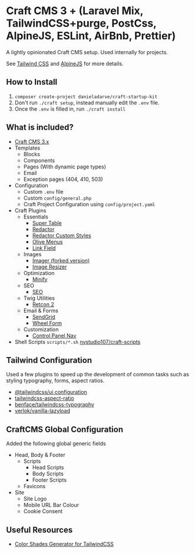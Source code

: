 # Craft CMS 3 + (Laravel Mix, TailwindCSS+purge, PostCss, AlpineJS, ESLint, AirBnb, Prettier)

A lightly opinionated Craft CMS setup.
Used internally for projects.

See [Tailwind CSS](https://tailwindcss.com) and [AlpineJS](https://github.com/alpinejs/alpine) for more details.


## How to Install

1. `composer create-project danieladarve/craft-startup-kit`
2. Don't run `./craft setup`, instead manually edit the `.env` file.
3. Once the `.env` is filled in, run `./craft install`

## What is included?

- [Craft CMS 3.x](https://github.com/craftcms/cms)
- Templates
   - Blocks
   - Components
   - Pages (With dynamic page types)
   - Email
   - Exception pages (404, 410, 503)
- Configuration
   - Custom `.env` file
   - Custom `config/general.php`
   - Craft Project Configuration using `config/project.yaml`
- Craft Plugins
   - Essentials
     - [Super Table](https://github.com/verbb/super-table)
     - [Redactor](https://github.com/craftcms/redactor)
     - [Redactor Custom Styles](https://github.com/carlcs/craft-redactorcustomstyles)
     - [Olive Menus](https://github.com/OliveStudio/olivemenus)
     - [Link Field](https://github.com/sebastian-lenz/craft-linkfield)
   - Images
     - [Imager (forked version)](https://github.com/danieladarve/Imager-Craft)
     - [Image Resizer](https://github.com/verbb/image-resizer)
   - Optimization
     - [Minify](https://github.com/nystudio107/craft-minify)
   - SEO
     - [SEO](https://github.com/ethercreative/seo)
   - Twig Utilities
     - [Retcon 2](https://github.com/mmikkel/Retcon-Craft)
   - Email & Forms
     - [SendGrid](https://github.com/putyourlightson/craft-sendgrid)
     - [Wheel Form](https://github.com/xpertbot/craft-wheelform)
   - Customization
     - [Control Panel Nav](https://github.com/verbb/cp-nav)
 - Shell Scripts `scripts/*.sh` [nystudio107/craft-scripts](https://github.com/nystudio107/craft-scripts)
 
## Tailwind Configuration
Used a few plugins to speed up the development of common tasks such as styling typography, forms, aspect ratios.

- [@tailwindcss/ui configuration](https://www.npmjs.com/package/@tailwindcss/ui)
- [tailwindcss-aspect-ratio](https://github.com/webdna/tailwindcss-aspect-ratio)
- [benface/tailwindcss-typography](https://github.com/benface/tailwindcss-typography)
- [verlok/vanilla-lazyload](https://github.com/verlok/vanilla-lazyload)

## CraftCMS Global Configuration
Added the following global generic fields

- Head, Body & Footer
  - Scripts
    - Head Scripts
    - Body Scripts
    - Footer Scripts
  - Favicons
- Site
  - Site Logo
  - Mobile URL Bar Colour
  - Cookie Consent
  
## Useful Resources
- [Color Shades Generator for TailwindCSS](https://javisperez.github.io/tailwindcolorshades)
